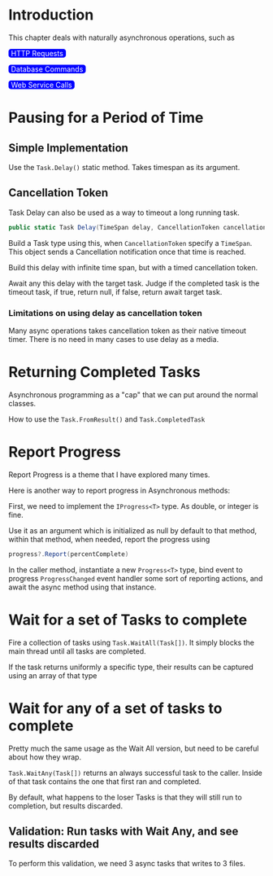 # Introduction

This chapter deals with naturally asynchronous operations, such as

<span style="border-radius:5px;background:blue;color:white;padding:0px 5px">HTTP Requests</span>

<span style="border-radius:5px;background:blue;color:white;padding:0px 5px">Database Commands</span>

<span style="border-radius:5px;background:blue;color:white;padding:0px 5px">Web Service Calls</span>

# Pausing for a Period of Time

## Simple Implementation

Use the `Task.Delay()` static method. Takes timespan as its argument.

## Cancellation Token

Task Delay can also be used as a way to timeout a long running task.

```C#
public static Task Delay(TimeSpan delay, CancellationToken cancellationToken);
```

Build a Task type using this, when `CancellationToken` specify a `TimeSpan`. This object sends a Cancellation notification once that time is reached.

Build this delay with infinite time span, but with a timed cancellation token.

Await any this delay with the target task. Judge if the completed task is the timeout task, if true, return null, if false, return await target task.

### Limitations on using delay as cancellation token

Many async operations takes cancellation token as their native timeout timer. There is no need in many cases to use delay as a media.

# Returning Completed Tasks

Asynchronous programming as a "cap" that we can put around the normal classes.

How to use the `Task.FromResult()` and `Task.CompletedTask`

# Report Progress

Report Progress is a theme that I have explored many times. 

Here is another way to report progress in Asynchronous methods:

First, we need to implement the `IProgress<T>` type. As double, or integer is fine. 

Use it as an argument which is initialized as null by default to that method, within that method, when needed, report the progress using 

```c#
progress?.Report(percentComplete)
```

In the caller method, instantiate a new `Progress<T>` type, bind event to progress `ProgressChanged` event handler some sort of reporting actions, and await the async method using that instance.

# Wait for a set of Tasks to complete

Fire a collection of tasks using `Task.WaitAll(Task[])`. It simply blocks the main thread until all tasks are completed.

If the task returns uniformly a specific type, their results can be captured using an array of that type

# Wait for any of a set of tasks to complete

Pretty much the same usage as the Wait All version, but need to be careful about how they wrap.

`Task.WaitAny(Task[])` returns an always successful task to the caller. Inside of that task contains the one that first ran and completed.

By default, what happens to the loser Tasks is that they will still run to completion, but results discarded.

## Validation: Run tasks with Wait Any, and see results discarded

To perform this validation, we need 3 async tasks that writes to 3 files. 



